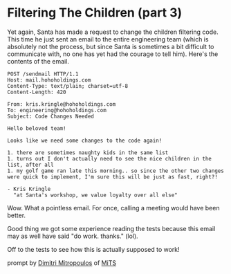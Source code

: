 # Filtering The Children (part 3)

Yet again, Santa has made a request to change the children filtering code. This time he just sent
an email to the entire engineering team (which is absolutely not the process, but since Santa is
sometimes a bit difficult to communicate with, no one has yet had the courage to tell him).
Here's the contents of the email.

```
POST /sendmail HTTP/1.1
Host: mail.hohoholdings.com
Content-Type: text/plain; charset=utf-8
Content-Length: 420

From: kris.kringle@hohoholdings.com
To: engineering@hohoholdings.com
Subject: Code Changes Needed

Hello beloved team!

Looks like we need some changes to the code again!

1. there are sometimes naughty kids in the same list
1. turns out I don't actually need to see the nice children in the list, after all
1. my golf game ran late this morning.. so since the other two changes were quick to implement, I'm sure this will be just as fast, right?!

- Kris Kringle
  "at Santa's workshop, we value loyalty over all else"
```

Wow. What a pointless email. For once, calling a meeting would have been better.

Good thing we got some experience reading the tests because this email may as well have said "do
work. thanks." (lol).

Off to the tests to see how this is actually supposed to work!

prompt by [Dimitri Mitropoulos](https://github.com/dimitropoulos) of
[MiTS](https://www.youtube.com/@MichiganTypeScript)
